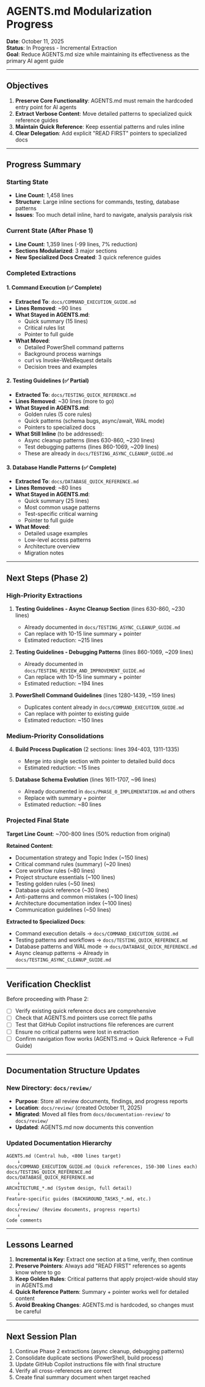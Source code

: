 # AGENTS.md Modularization Progress

**Date**: October 11, 2025  
**Status**: In Progress - Incremental Extraction  
**Goal**: Reduce AGENTS.md size while maintaining its effectiveness as the primary AI agent guide

---

## Objectives

1. **Preserve Core Functionality**: AGENTS.md must remain the hardcoded entry point for AI agents
2. **Extract Verbose Content**: Move detailed patterns to specialized quick reference guides
3. **Maintain Quick Reference**: Keep essential patterns and rules inline
4. **Clear Delegation**: Add explicit "READ FIRST" pointers to specialized docs

---

## Progress Summary

### Starting State
- **Line Count**: 1,458 lines
- **Structure**: Large inline sections for commands, testing, database patterns
- **Issues**: Too much detail inline, hard to navigate, analysis paralysis risk

### Current State (After Phase 1)
- **Line Count**: 1,359 lines (-99 lines, 7% reduction)
- **Sections Modularized**: 3 major sections
- **New Specialized Docs Created**: 3 quick reference guides

### Completed Extractions

#### 1. Command Execution (✅ Complete)
- **Extracted To**: `docs/COMMAND_EXECUTION_GUIDE.md`
- **Lines Removed**: ~90 lines
- **What Stayed in AGENTS.md**: 
  - Quick summary (15 lines)
  - Critical rules list
  - Pointer to full guide
- **What Moved**:
  - Detailed PowerShell command patterns
  - Background process warnings
  - curl vs Invoke-WebRequest details
  - Decision trees and examples

#### 2. Testing Guidelines (✅ Partial)
- **Extracted To**: `docs/TESTING_QUICK_REFERENCE.md`
- **Lines Removed**: ~30 lines (more to go)
- **What Stayed in AGENTS.md**:
  - Golden rules (5 core rules)
  - Quick patterns (schema bugs, async/await, WAL mode)
  - Pointers to specialized docs
- **What Still Inline** (to be addressed):
  - Async cleanup patterns (lines 630-860, ~230 lines)
  - Test debugging patterns (lines 860-1069, ~209 lines)
  - These are already in `docs/TESTING_ASYNC_CLEANUP_GUIDE.md`

#### 3. Database Handle Patterns (✅ Complete)
- **Extracted To**: `docs/DATABASE_QUICK_REFERENCE.md`
- **Lines Removed**: ~80 lines
- **What Stayed in AGENTS.md**:
  - Quick summary (25 lines)
  - Most common usage patterns
  - Test-specific critical warning
  - Pointer to full guide
- **What Moved**:
  - Detailed usage examples
  - Low-level access patterns
  - Architecture overview
  - Migration notes

---

## Next Steps (Phase 2)

### High-Priority Extractions

1. **Testing Guidelines - Async Cleanup Section** (lines 630-860, ~230 lines)
   - Already documented in `docs/TESTING_ASYNC_CLEANUP_GUIDE.md`
   - Can replace with 10-15 line summary + pointer
   - Estimated reduction: ~215 lines

2. **Testing Guidelines - Debugging Patterns** (lines 860-1069, ~209 lines)
   - Already documented in `docs/TESTING_REVIEW_AND_IMPROVEMENT_GUIDE.md`
   - Can replace with 10-15 line summary + pointer
   - Estimated reduction: ~194 lines

3. **PowerShell Command Guidelines** (lines 1280-1439, ~159 lines)
   - Duplicates content already in `docs/COMMAND_EXECUTION_GUIDE.md`
   - Can replace with pointer to existing guide
   - Estimated reduction: ~150 lines

### Medium-Priority Consolidations

4. **Build Process Duplication** (2 sections: lines 394-403, 1311-1335)
   - Merge into single section with pointer to detailed build docs
   - Estimated reduction: ~15 lines

5. **Database Schema Evolution** (lines 1611-1707, ~96 lines)
   - Already documented in `docs/PHASE_0_IMPLEMENTATION.md` and others
   - Replace with summary + pointer
   - Estimated reduction: ~80 lines

### Projected Final State

**Target Line Count**: ~700-800 lines (50% reduction from original)

**Retained Content**:
- Documentation strategy and Topic Index (~150 lines)
- Critical command rules (summary) (~20 lines)
- Core workflow rules (~80 lines)
- Project structure essentials (~100 lines)
- Testing golden rules (~50 lines)
- Database quick reference (~30 lines)
- Anti-patterns and common mistakes (~100 lines)
- Architecture documentation index (~100 lines)
- Communication guidelines (~50 lines)

**Extracted to Specialized Docs**:
- Command execution details → `docs/COMMAND_EXECUTION_GUIDE.md`
- Testing patterns and workflows → `docs/TESTING_QUICK_REFERENCE.md`
- Database patterns and WAL mode → `docs/DATABASE_QUICK_REFERENCE.md`
- Async cleanup patterns → Already in `docs/TESTING_ASYNC_CLEANUP_GUIDE.md`

---

## Verification Checklist

Before proceeding with Phase 2:
- [ ] Verify existing quick reference docs are comprehensive
- [ ] Check that AGENTS.md pointers use correct file paths
- [ ] Test that GitHub Copilot instructions file references are current
- [ ] Ensure no critical patterns were lost in extraction
- [ ] Confirm navigation flow works (AGENTS.md → Quick Reference → Full Guide)

---

## Documentation Structure Updates

### New Directory: `docs/review/`
- **Purpose**: Store all review documents, findings, and progress reports
- **Location**: `docs/review/` (created October 11, 2025)
- **Migrated**: Moved all files from `docs/documentation-review/` to `docs/review/`
- **Updated**: AGENTS.md now documents this convention

### Updated Documentation Hierarchy
```
AGENTS.md (Central hub, <800 lines target)
    ↓
docs/COMMAND_EXECUTION_GUIDE.md (Quick references, 150-300 lines each)
docs/TESTING_QUICK_REFERENCE.md
docs/DATABASE_QUICK_REFERENCE.md
    ↓
ARCHITECTURE_*.md (System design, full detail)
    ↓
Feature-specific guides (BACKGROUND_TASKS_*.md, etc.)
    ↓
docs/review/ (Review documents, progress reports)
    ↓
Code comments
```

---

## Lessons Learned

1. **Incremental is Key**: Extract one section at a time, verify, then continue
2. **Preserve Pointers**: Always add "READ FIRST" references so agents know where to go
3. **Keep Golden Rules**: Critical patterns that apply project-wide should stay in AGENTS.md
4. **Quick Reference Pattern**: Summary + pointer works well for detailed content
5. **Avoid Breaking Changes**: AGENTS.md is hardcoded, so changes must be careful

---

## Next Session Plan

1. Continue Phase 2 extractions (async cleanup, debugging patterns)
2. Consolidate duplicate sections (PowerShell, build process)
3. Update GitHub Copilot instructions file with final structure
4. Verify all cross-references are correct
5. Create final summary document when target reached

